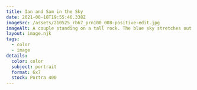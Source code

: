 ```yaml
---
title: Ian and Sam in the Sky
date: 2021-08-18T19:55:46.338Z
imageSrc: /assets/210525_rb67_prn100_008-positive-edit.jpg
imageAlt: A couple standing on a tall rock. The blue sky stretches out in front of them.
layout: image.njk
tags:
  - color
  - image
details:
  color: color
  subject: portrait
  format: 6x7
  stock: Portra 400
---
```

